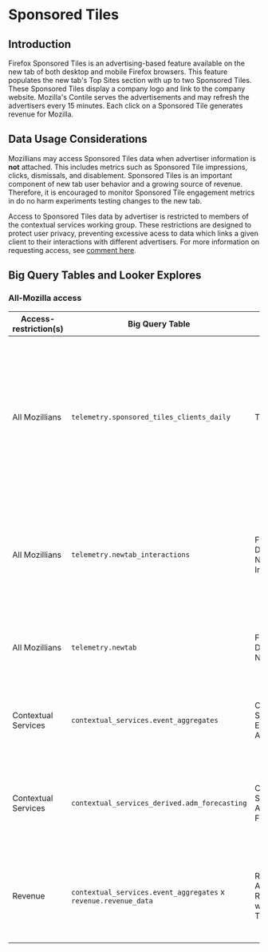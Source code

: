 # Sponsored Tiles

## Introduction

Firefox Sponsored Tiles is an advertising-based feature available on the new tab of both desktop and mobile Firefox browsers. This feature populates the new tab's Top Sites section with up to two Sponsored Tiles. These Sponsored Tiles display a company logo and link to the company website. Mozilla's Contile serves the advertisements and may refresh the advertisers every 15 minutes. Each click on a Sponsored Tile generates revenue for Mozilla.

## Data Usage Considerations

Mozillians may access Sponsored Tiles data when advertiser information is **not** attached. This includes metrics such as Sponsored Tile impressions, clicks, dismissals, and disablement. Sponsored Tiles is an important component of new tab user behavior and a growing source of revenue. Therefore, it is encouraged to monitor Sponsored Tile engagement metrics in do no harm experiments testing changes to the new tab.

Access to Sponsored Tiles data by advertiser is restricted to members of the contextual services working group. These restrictions are designed to protect user privacy, preventing excessive acess to data which links a given client to their interactions with different advertisers. For more information on requesting access, see [comment here](https://mana.mozilla.org/wiki/display/DATA/Data+Access+Policies).

## Big Query Tables and Looker Explores

### All-Mozilla access

| Access-restriction(s)  | Big Query Table                                     | Looker Explore                         | Description                                 |
| ---------------------------- | --------------------------------------------- | -------------------------------------- | ------------------------------------------- |
| All Mozillians               | `telemetry.sponsored_tiles_clients_daily`     | TBD                                    | Workhorse dataset for Sponsored Tiles, includes desktop and mobile data. All new Sponsored Tiles metrics are added to this table. Does not include advertiser data. |
| All Mozillians               | `telemetry.newtab_interactions`               | Firefox Desktop > New Tab Interactions | In-development dataset for basic analyses. Available metrics are limited to **desktop** clicks and impressions.                             |
| All Mozillians               | `telemetry.newtab`                            | Firefox Desktop > Newtab               | Expanded newtab **desktop** dataset. Requires unnesting events. |
| Contextual Services          | `contextual_services.event_aggregates`        | Contextual Services > Event Aggregates | Workhorse dataset for Sponsored Tiles and Suggest analyses by advertiser. |
| Contextual Services          | `contextual_services_derived.adm_forecasting` | Contextual Services > AdM Forecasting  | Dataset with required components for Sponsored Tiles and Suggest revenue forecasts. |
| Revenue | `contextual_services.event_aggregates` x  `revenue.revenue_data`   | Revenue > AdM Revenue with Telemetry  | Revenue information combined with usage metrics. This dataset is useful for CPC analyses. |


